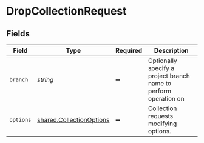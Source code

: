 # DropCollectionRequest


## Fields

| Field                                                                       | Type                                                                        | Required                                                                    | Description                                                                 |
| --------------------------------------------------------------------------- | --------------------------------------------------------------------------- | --------------------------------------------------------------------------- | --------------------------------------------------------------------------- |
| `branch`                                                                    | *string*                                                                    | :heavy_minus_sign:                                                          | Optionally specify a project branch name to perform operation on            |
| `options`                                                                   | [shared.CollectionOptions](../../../sdk/models/shared/collectionoptions.md) | :heavy_minus_sign:                                                          | Collection requests modifying options.                                      |